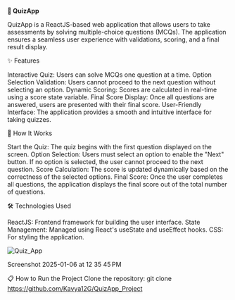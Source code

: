 **🎯 QuizApp**

QuizApp is a ReactJS-based web application that allows users to take assessments by solving multiple-choice questions (MCQs). The application ensures a seamless user experience with validations, scoring, and a final result display.

✨ Features

Interactive Quiz: Users can solve MCQs one question at a time.
Option Selection Validation: Users cannot proceed to the next question without selecting an option.
Dynamic Scoring: Scores are calculated in real-time using a score state variable.
Final Score Display: Once all questions are answered, users are presented with their final score.
User-Friendly Interface: The application provides a smooth and intuitive interface for taking quizzes.

🚀 How It Works

Start the Quiz: The quiz begins with the first question displayed on the screen.
Option Selection: Users must select an option to enable the "Next" button.
If no option is selected, the user cannot proceed to the next question.
Score Calculation: The score is updated dynamically based on the correctness of the selected options.
Final Score: Once the user completes all questions, the application displays the final score out of the total number of questions.

🛠️ Technologies Used

ReactJS: Frontend framework for building the user interface.
State Management: Managed using React's useState and useEffect hooks.
CSS: For styling the application.

![Quiz_App](https://github.com/user-attachments/assets/576ad47d-dce5-4722-8669-19ef9eb06cac)

Screenshot 2025-01-06 at 12 35 45 PM

📋 How to Run the Project
Clone the repository:
git clone https://github.com/Kavya12G/QuizApp_Project

